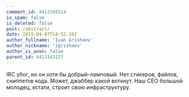 ```yaml
---
comment_id: 4413168314
is_spam: false
is_deleted: false
post: /abstract/
date: 2019-04-07T14:52:34Z
author_fullname: 'Ivan Grishaev'
author_nickname: 'igrishaev'
author_is_anon: false
parent_id: 4413143137
---
```


<p>IRC убог, но он хотя бы добрый-ламповый. Нет стикеров, файлов, сниппетов кода. Может, джаббер какой воткнут. Наш СЕО большой молодец, кстати, строит свою инфраструктуру.</p>
